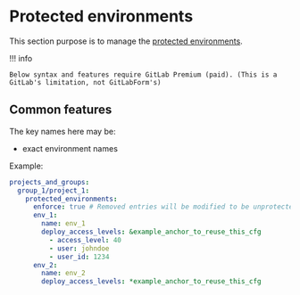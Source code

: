 # Protected environments

This section purpose is to manage the [protected environments](https://docs.gitlab.com/ee/ci/environments/protected_environments.html#protected-environments).

!!! info

    Below syntax and features require GitLab Premium (paid). (This is a GitLab's limitation, not GitLabForm's)

## Common features

The key names here may be:

* exact environment names

Example:

```yaml
projects_and_groups:
  group_1/project_1:
    protected_environments:
      enforce: true # Removed entries will be modified to be unprotected 
      env_1:
        name: env_1
        deploy_access_levels: &example_anchor_to_reuse_this_cfg
          - access_level: 40
          - user: johndoe
          - user_id: 1234
      env_2:
        name: env_2
        deploy_access_levels: *example_anchor_to_reuse_this_cfg
```
